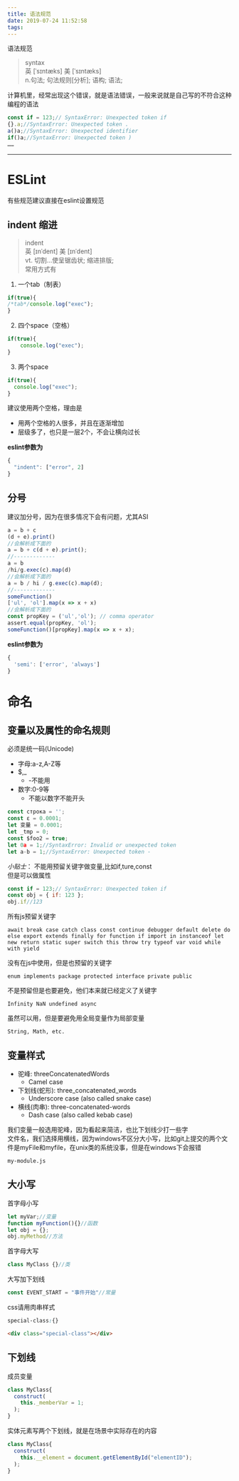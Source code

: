 ```yaml
---
title: 语法规范
date: 2019-07-24 11:52:58
tags:
---
```


语法规范  
> syntax  
> 英 [ˈsɪntæks] 美 [ˈsɪntæks]  
> n.句法; 句法规则[分析]; 语构; 语法;  

计算机里，经常出现这个错误，就是语法错误，一般来说就是自己写的不符合这种编程的语法
```js
const if = 123;// SyntaxError: Unexpected token if
{}.a;//SyntaxError: Unexpected token .
a()a;//SyntaxError: Unexpected identifier
if()a;//SyntaxError: Unexpected token )
……
```
--------------
# ESLint
有些规范建议直接在eslint设置规范
## indent 缩进
> indent  
> 英 [ɪnˈdent]   美 [ɪnˈdent]  
> vt.  切割…使呈锯齿状; 缩进排版;  
常用方式有
1. 一个tab（制表）
```js
if(true){
/*tab*/console.log("exec");
}
```
2. 四个space（空格）
```js
if(true){
    console.log("exec");
}
```
3. 两个space
```js
if(true){
  console.log("exec");
}
```
建议使用两个空格，理由是
* 用两个空格的人很多，并且在逐渐增加
* 层级多了，也只是一层2个，不会让横向过长

**eslint参数为**
```js
{
  "indent": ["error", 2]
}
```
## 分号
建议加分号，因为在很多情况下会有问题，尤其ASI
```js
a = b + c
(d + e).print()
//会解析成下面的
a = b + c(d + e).print();
//-------------
a = b
/hi/g.exec(c).map(d)
//会解析成下面的
a = b / hi / g.exec(c).map(d);
//-------------
someFunction()
['ul', 'ol'].map(x => x + x)
//会解析成下面的
const propKey = ('ul','ol'); // comma operator
assert.equal(propKey, 'ol');
someFunction()[propKey].map(x => x + x);
```
**eslint参数为**
```js
{
  'semi': ['error', 'always']
}
```
# 命名
## 变量以及属性的命名规则
必须是统一码(Unicode)
+ 字母:a-z,A-Z等
+ $,_
  + -不能用
+ 数字:0-9等
  + 不能以数字不能开头  
```js
const строка = '';
const ε = 0.0001;
let 变量 = 0.0001;
let _tmp = 0;
const $foo2 = true;
let 0a = 1;//SyntaxError: Invalid or unexpected token
let a-b = 1;//SyntaxError: Unexpected token -
```
*小贴士*：
不能用预留关键字做变量,比如if,ture,const  
但是可以做属性
```js
const if = 123;// SyntaxError: Unexpected token if
const obj = { if: 123 };
obj.if//123
```
所有js预留关键字
```
await break case catch class const continue debugger default delete do else export extends finally for function if import in instanceof let new return static super switch this throw try typeof var void while with yield
```
没有在js中使用，但是也预留的关键字
```
enum implements package protected interface private public
```
不是预留但是也要避免，他们本来就已经定义了关键字
```
Infinity NaN undefined async
```
虽然可以用，但是要避免用全局变量作为局部变量
```
String, Math, etc.
```
## 变量样式
+ 驼峰: threeConcatenatedWords
  + Camel case
+ 下划线(蛇形): three_concatenated_words
  + Underscore case (also called snake case)
+ 横线(肉串): three-concatenated-words
  + Dash case (also called kebab case)

我们变量一般选用驼峰，因为看起来简洁，也比下划线少打一些字  
文件名，我们选择用横线，因为windows不区分大小写，比如git上提交的两个文件是myFile和myfile，在unix类的系统没事，但是在windows下会报错
```ssh
my-module.js
```
## 大小写
首字母小写
```js
let myVar;//变量
function myFunction(){}//函数
let obj = {};
obj.myMethod//方法
```
首字母大写
```js
class MyClass {}//类
```
大写加下划线
```js
const EVENT_START = "事件开始"//常量
```
css请用肉串样式
```css
special-class:{}
```
```html
<div class="special-class"></div>
```
## 下划线
成员变量
```js
class MyClass{
  construct(
    this._memberVar = 1;
  );
}
```
实体元素写两个下划线，就是在场景中实际存在的内容
```js
class MyClass{
  construct(
    this.__element = document.getElementById("elementID");
  );
}
```
